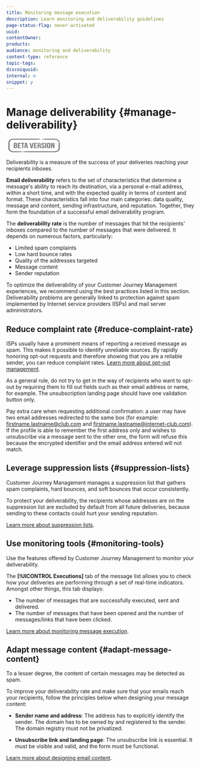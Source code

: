 ```yaml
---
title: Monitoring message execution
description: Learn monitoring and deliverability guidelines
page-status-flag: never-activated
uuid: 
contentOwner:
products:
audience: monitoring and deliverability
content-type: reference
topic-tags: 
discoiquuid:
internal: n
snippet: y
---
```

# Manage deliverability {#manage-deliverability}

![](assets/do-not-localize/badge.png)

Deliverability is a measure of the success of your deliveries reaching your recipients inboxes.

**Email deliverability** refers to the set of characteristics that determine a message's ability to reach its destination, via a personal e-mail address, within a short time, and with the expected quality in terms of content and format. These characteristics fall into four main categories: data quality, message and content, sending infrastructure, and reputation. Together, they form the foundation of a successful email deliverability program.

The **deliverability rate** is the number of messages that hit the recipients' inboxes compared to the number of messages that were delivered. It depends on numerous factors, particularly:

* Limited spam complaints
* Low hard bounce rates
* Quality of the addresses targeted
* Message content
* Sender reputation

To optimize the deliverability of your Customer Journey Management experiences, we recommend using the best practices listed in this section. Deliverability problems are generally linked to protection against spam implemented by Internet service providers (ISPs) and mail server administrators.

## Reduce complaint rate {#reduce-complaint-rate}

ISPs usually have a prominent means of reporting a received message as spam. This makes it possible to identify unreliable sources. By rapidly honoring opt-out requests and therefore showing that you are a reliable sender, you can reduce complaint rates. [Learn more about opt-out management](consent.md#opt-out-management).

As a general rule, do not try to get in the way of recipients who want to opt-out by requiring them to fill out fields such as their email address or name, for example. The unsubscription landing page should have one validation button only.

Pay extra care when requesting additional confirmation: a user may have two email addresses redirected to the same box (for example: firstname.lastname@club.com and firstname.lastname@internet-club.com). If the profile is able to remember the first address only and wishes to unsubscribe via a message sent to the other one, the form will refuse this because the encrypted identifier and the email address entered will not match.

## Leverage suppression lists {#suppression-lists}

Customer Journey Management manages a suppression list that gathers spam complaints, hard bounces, and soft bounces that occur consistently.

To protect your deliverability, the recipients whose addresses are on the suppression list are excluded by default from all future deliveries, because sending to these contacts could hurt your sending reputation.

[Learn more about suppression lists](suppression-lists.md).

## Use monitoring tools {#monitoring-tools}

Use the features offered by Customer Journey Management to monitor your deliverability.

The **[!UICONTROL Executions]** tab of the message list allows you to check how your deliveries are performing through a set of real-time indicators. Amongst other things, this tab displays:
* The number of messages that are successfully executed, sent and delivered.
* The number of messages that have been opened and the number of messages/links that have been clicked.

[Learn more about monitoring message execution](message-monitoring.md).

## Adapt message content {#adapt-message-content}

To a lesser degree, the content of certain messages may be detected as spam.

<!--The use of certain words or of exclamation points in the subject line and within the messages can be read as signs of spam.

Spammers are also known to replace text with images to stop offending text from being analyzed automatically by anti-spam filters. In response to this, a message (in HTML format) with a high proportion of images, or images as attachments, may end up being blocked.-->

To improve your deliverability rate and make sure that your emails reach your recipients, follow the principles below when designing your message content:

* **Sender name and address**: The address has to explicitly identify the sender. The domain has to be owned by and registered to the sender. The domain registry must not be privatized.
<!--* **Subject**: Avoid excessive capitalization and punctuation, and words that are frequently used by spammers ("Win", "Free", etc.).
* **Personalize your email**: Personalizing the email increases the chances of your message being opened.
* **Images and text**: Respect a decent text/image ratio (for example 60% text and 40% images).-->
* **Unsubscribe link and landing page**: The unsubscribe link is essential. It must be visible and valid, and the form must be functional.
<!--**Use tools** offered by Customer Journey Management to optimize the content of your email (delivery analysis, anti-spam analysis).-->

[Learn more about designing email content](design-emails.md).
